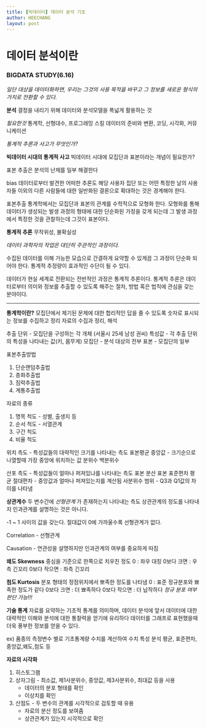 ```yaml
---
title: [빅데이터] 데이터 분석 기초
author: HEECHANG
layout: post
---
```


# 데이터 분석이란
### BIGDATA STUDY(6.16)

*일단 대상을 데이터화하면, 우리는 그것의 사용 목적을 바꾸고 그 정보를 새로운 형식의 가치로 전환할 수 있다.*

**분석**
결정을 내리기 위해 데이터와 분석모델을 폭넓게 활용하는 것

*필요한것*
통계학, 선형대수, 프로그래밍 스킬
데이터의 준비와 변환, 코딩,
시각화,
커뮤니케이션

*통계적 추론과 사고가 무엇인가?*

**빅데이터 시대의 통계적 사고**
빅데이터 시대에 모집단과 표본이라는 개념이 필요한가?

표본 추출은 분석의 난제를 일부 해결한다

bias
데이터로부터 발견한 어떠한 추론도 해당 사용자 집단 또는 어떤 특정한 날의 사용자들 이외의 다른 사람들에 대한 일반화된 결론으로 확대하는 것은 경계해야 한다.

표본추출
통계학에서는 모집단과 표본의 관계를 수학적으로 모형화 한다. 모형화를 통해 데이터가 생성되는 발생 과정의 형태에 대한 단순화된 가정을 갖게 되는데 그 발생 과정에서 특정한 것을 관찰하는데 그것이 표본이다.

**통계적 추론**
무작위성, 불확실성

*데이터 과학자의 작업은 대단히 주관적인 과정이다.*

수집된 데이터를 이해 가능한 모습으로 간결하게 요약할 수 있게끔 그 과정이 단순화 되어야 한다. 통계적 추정량이 효과적인 수단이 될 수 있다.

데이터가 현실 세계로 전환되는 전반적인 과정은 통계적 추론이다.
통계적 추론은 데이터로부터 의미와 정보를 추출할 수 있도록 해주는 절차, 방법 혹은 법칙에 관심을 갖는 분야이다.

****

**통계학이란?**
모집단에서 제기된 문제에 대한 합리적인 답을 줄 수 있도록 숫자로 표시되는 정보를 수집하고 정리
자료의 수집과 정리, 해석

추출 단위 - 모집단을 구성하는 각 개체 (서울시 25세 남성 권씨)
특성값 - 각 추출 단위의 특성을 나타내는 값(키, 몸무게)
모집단 - 분석 대상의 전부
표본 - 모집단의 일부

표본추출방법
1. 단순랜덤추출법
2. 층화추출법
3. 짐락추출법
4. 계통추출법

자료의 종류
1. 명목 척도 - 성별, 출생지 등
2. 순서 척도 - 서열관계
3. 구간 척도
4. 비율 척도

위치 측도 - 특성값들의 대략적인 크기를 나타내는 측도
표본평균
중앙값 - 크기순으로 나열할때 가장 중앙에 위치하는 값
분위수
백분위수

산포 측도 - 특성값들이 얼마나 퍼져있냐를 나타내는 측도
표본 분산
표본 표준편차
평균 절대편차 - 중앙값과 얼마나 퍼져있는지를 계산됨
사분위수 범위 - Q3과 Q1값의 차이를 나타냄

**상관계수**
두 변수간에 *선형관계* 가 존재하는지 나타내는 측도
상관관계의 정도를 나타내지 인과관계를 설명하는 것은 아니다.

-1 ~ 1 사이의 값을 갖는다.
절대값이 0에 가까울수록 선형관계가 없다.

Correlation - 선형관계

Causation - 연관성을 설명하지만 인과관계의 여부를 중요하게 따짐

**왜도 Skewness**
중심을 기준으로 한쪽으로 치우친 정도
0 : 좌우 대칭
0보다 크면 : 우측 긴꼬리
0보다 작으면 : 좌측 긴꼬리

**첨도 Kurtosis**
분포 형태의 정점위치에서 뽀족한 정도를 나타냄
0 : 표준 정규분포와 뾰족한 정도가 같다
0보다 크면 : 더 뾰족하다
0보다 작으면 : 더 납작하다
*정규 분포 여부 판단 가능!!!*

**기술 통계**
자료를 요약하는 기초적 통계를 의미하며, 데이터 분석에 앞서 데이터에 대한 대략적인 이해와 분석에 대한 통찰력을 얻기에 유리하다
데이터를 그래프로 표현했을때 더욱 풍부한 정보를 얻을 수 있다.

ex)
품종의 측정변수 별로 기초통계량 수치를 계산하여 수치 특성 분석
평균, 표준편차,중앙값,왜도,첨도 등

**자료의 시각화**
1. 히스토그램
2. 상자그림 - 최소값, 제1사분위수, 중앙값, 제3사분위수, 최대값 등을 사용
   - 데이터의 분포 형태를 확인
   - 이상치를 확인
3. 산점도 - 두 변수의 관계를 시각적으로 검토할 때 유용
   - 자료의 분산 정도를 보여줌
   - 상관관계가 있는지 시각적으로 확인
